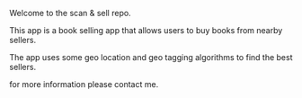 Welcome to the scan & sell repo.

This app is a book selling app that allows users to buy books from nearby sellers.

The app uses some geo location and geo tagging algorithms to find the best sellers.

for more information please contact me.
